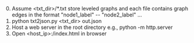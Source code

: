 0. Assume <txt_dir>/*.txt store leveled graphs and each file contains graph edges in the format
    "node1_label" -- "node2_label"
    ...
1. python txt2json.py <txt_dir> out.json
2. Host a web server in the root directory
    e.g., python -m http.server <port>
3. Open <host_ip>:<port>/index.html in browser
